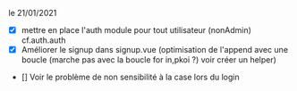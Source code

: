 le 21/01/2021

- [x] mettre en place l'auth module pour tout utilisateur (nonAdmin) cf.auth.auth
- [X] Améliorer le signup dans signup.vue (optimisation de l'append avec une boucle (marche pas avec la boucle for in,pkoi ?) voir créer un helper)
- [] Voir le problème de non sensibilité à la case lors du login